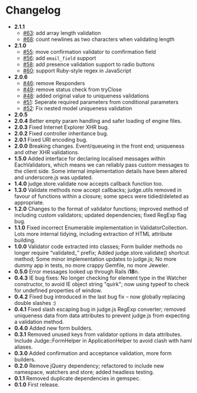 # Changelog

* **2.1.1**
    - [#63](https://github.com/joecorcoran/judge/pull/63): add array length validation
    - [#68](https://github.com/joecorcoran/judge/pull/68): count newlines as two characters when validating length
* **2.1.0**
    - [#55](https://github.com/joecorcoran/judge/pull/55): move confirmation validator to comfirmation field
    - [#56](https://github.com/joecorcoran/judge/pull/56): add `email_field` support
    - [#58](https://github.com/joecorcoran/judge/pull/58): add presence validation support to radio buttons
    - [#60](https://github.com/joecorcoran/judge/pull/60): support Ruby-style regex in JavaScript
* **2.0.6**
    - [#46](https://github.com/joecorcoran/judge/pull/46): remove Responders
    - [#49](https://github.com/joecorcoran/judge/pull/49): remove status check from tryClose
    - [#48](https://github.com/joecorcoran/judge/pull/48): added original value to uniqueness validations
    - [#51](https://github.com/joecorcoran/judge/pull/51): Seperate required parameters from conditional parameters
    - [#52](https://github.com/joecorcoran/judge/pull/52): Fix nested model uniqueness validation
* **2.0.5**
* **2.0.4** Better empty param handling and safer loading of engine files.
* **2.0.3** Fixed Internet Explorer XHR bug.
* **2.0.2** Fixed controller inheritance bug.
* **2.0.1** Fixed URI encoding bug.
* **2.0.0** Breaking changes. Event/queueing in the front end; uniqueness and other XHR validations.
* **1.5.0** Added interface for declaring localised messages within EachValidators, which means we can reliably pass custom messages to the client side. Some internal implementation details have been altered and underscore.js was updated.
* **1.4.0** judge.store.validate now accepts callback function too.
* **1.3.0** Validate methods now accept callbacks; judge.utils removed in favour of functions within a closure; some specs were tidied/deleted as appropriate.
* **1.2.0** Changes to the format of validator functions; improved method of including custom validators; updated dependencies; fixed RegExp flag bug.
* **1.1.0** Fixed incorrect Enumerable implementation in ValidatorCollection. Lots more internal tidying, including extraction of HTML attribute building.
* **1.0.0** Validator code extracted into classes; Form builder methods no longer require “validated_” prefix; Added judge.store.validate() shortcut method; Some minor implementation updates to judge.js; No more dummy app in tests, no more crappy Gemfile, no more Jeweler.
* **0.5.0** Error messages looked up through Rails i**18**n.
* **0.4.3** IE bug fixes: No longer checking for element type in the Watcher constructor, to avoid IE object string "quirk"; now using typeof to check for undefined properties of window.
* **0.4.2** Fixed bug introduced in the last bug fix – now globally replacing double slashes :)
* **0.4.1** Fixed slash escaping bug in judge.js RegExp converter; removed uniqueness data from data attributes to prevent judge.js from expecting a validation method.
* **0.4.0** Added new form builders.
* **0.3.1** Removed unused keys from validator options in data attributes. Include Judge::FormHelper in ApplicationHelper to avoid clash with haml aliases.
* **0.3.0** Added confirmation and acceptance validation, more form builders.
* **0.2.0** Remove jQuery dependency; refactored to include new namespace, watchers and store; added headless testing.
* **0.1.1** Removed duplicate dependencies in gemspec.
* **0.1.0** First release.